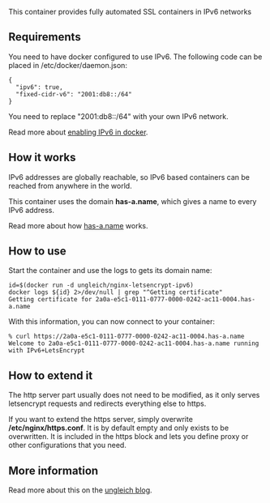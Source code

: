 This container provides fully automated SSL containers in IPv6
networks

## Requirements

You need to have docker configured to use IPv6. The following code can
be placed in /etc/docker/daemon.json:

```
{
  "ipv6": true,
  "fixed-cidr-v6": "2001:db8::/64"
}
```

You need to replace "2001:db8::/64" with your own IPv6 network.

Read more about [enabling IPv6 in docker](https://ungleich.ch/u/blog/how-to-enable-ipv6-in-docker/).

## How it works

IPv6 addresses are globally reachable, so IPv6 based containers can be
reached from anywhere in the world.

This container uses the domain **has-a.name**, which gives a
name to every IPv6 address.

Read more about how
[has-a.name](https://ungleich.ch/u/blog/has-a-name-for-every-ipv6-address/) works.

## How to use

Start the container and use the logs to gets its domain name:

```
id=$(docker run -d ungleich/nginx-letsencrypt-ipv6)
docker logs ${id} 2>/dev/null | grep "^Getting certificate"
Getting certificate for 2a0a-e5c1-0111-0777-0000-0242-ac11-0004.has-a.name
```

With this information, you can now connect to your container:
```
% curl https://2a0a-e5c1-0111-0777-0000-0242-ac11-0004.has-a.name
Welcome to 2a0a-e5c1-0111-0777-0000-0242-ac11-0004.has-a.name running with IPv6+LetsEncrypt
```

## How to extend it

The http server part usually does not need to be modified, as it only
serves letsencrypt requests and redirects everything else to https.

If you want to extend the https server, simply overwrite
**/etc/nginx/https.conf**. It is by default empty and only exists to
be overwritten. It is included in the https block and lets you define
proxy or other configurations that you need.

## More information

Read more about this on the
[ungleich blog](https://ungleich.ch/u/blog/fully-automated-ssl-certificates-for-docker/).
